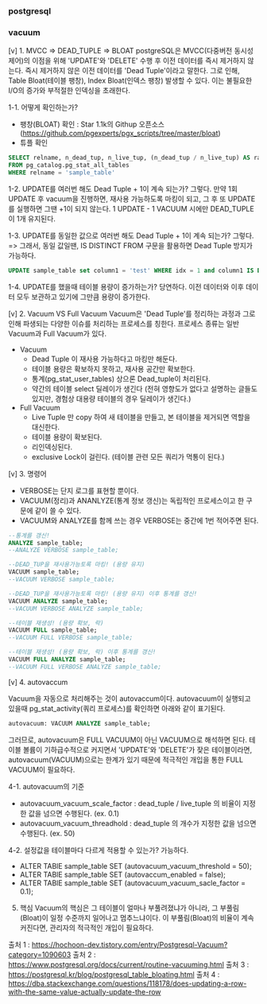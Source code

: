 ### postgresql
### vacuum

[v] 1. MVCC => DEAD_TUPLE => BLOAT
postgreSQL은 MVCC(다중버전 동시성 제어)의 이점을 위해 'UPDATE'와 'DELETE' 수행 후 이전 데이터를 즉시 제거하지 않는다.
즉시 제거하지 않은 이전 데이터를 'Dead Tuple'이라고 말한다.
그로 인해, Table Bloat(테이블 팽창), Index Bloat(인덱스 팽창) 발생할 수 있다.
이는 불필요한 I/O의 증가와 부적절한 인덱싱을 초래한다. 

1-1. 어떻게 확인하는가?
* 팽창(BLOAT) 확인 : Star 1.1k의 Githup 오픈소스 (https://github.com/pgexperts/pgx_scripts/tree/master/bloat)
* 튜플 확인 
```sql
SELECT relname, n_dead_tup, n_live_tup, (n_dead_tup / n_live_tup) AS ratio, last_vacuum, last_autovacuum 
FROM pg_catalog.pg_stat_all_tables 
WHERE relname = 'sample_table'
```

1-2. UPDATE를 여러번 해도 Dead Tuple + 1이 계속 되는가?
그렇다. 
만약 1회 UPDATE 후 vacuum을 진행하면, 재사용 가능하도록 마킹이 되고,
그 후 또 UPDATE를 실행하면 그땐 +1이 되지 않는다. 
1 UPDATE - 1 VACUUM 시에만 DEAD_TUPLE이 1개 유지된다.

1-3. UPDATE를 동일한 값으로 여러번 해도 Dead Tuple + 1이 계속 되는가?
그렇다.
=> 그래서, 동일 값일땐, IS DISTINCT FROM 구문을 활용하면 Dead Tuple 방지가 가능하다.

```sql
UPDATE sample_table set column1 = 'test' WHERE idx = 1 and column1 IS DISTINCT FROM 'test';
```

1-4. UPDATE를 했을때 테이블 용량이 증가하는가? 
당연하다. 이전 데이터와 이후 데이터 모두 보관하고 있기에 그만큼 용량이 증가한다.

[v] 2. Vacuum VS Full Vacuum
Vacuum은 'Dead Tuple'를 정리하는 과정과 그로 인해 파생되는 다양한 이슈를 처리하는 프로세스를 칭한다.
프로세스 종류는 일반 Vacuum과 Full Vacuum가 있다.

- Vacuum
    - Dead Tuple 이 재사용 가능하다고 마킹만 해둔다. 
    - 테이블 용량은 확보하지 못하고, 재사용 공간만 확보한다.
    - 통계(pg_stat_user_tables) 상으론 Dead_tuple이 처리된다. 
    - 약간의 테이블 select 딜레이가 생긴다 (전혀 영향도가 없다고 설명하는 글들도 있지만, 경험상 대용량 테이블의 경우 딜레이가 생긴다.)
- Full Vacuum
    - Live Tuple 만 copy 하여 새 테이블을 만들고, 본 테이블을 제거되면 역할을 대신한다. 
    - 테이블 용량이 확보된다.
    - 리인덱싱된다. 
    - exclusive Lock이 걸린다. (테이블 관련 모든 쿼리가 먹통이 된다.)
    
[v] 3. 명령어

- VERBOSE는 단지 로그를 표현할 뿐이다.
- VACUUM(정리)과 ANANLYZE(통계 정보 갱신)는 독립적인 프로세스이고 한 구문에 같이 쓸 수 있다.
- VACUUM와 ANALYZE를 함께 쓰는 경우 VERBOSE는 중간에 1번 적어주면 된다.

```sql
--통계를 갱신!
ANALYZE sample_table;
--ANALYZE VERBOSE sample_table;

--DEAD_TUP을 재사용가능토록 마킹! (용량 유지)
VACUUM sample_table; 
--VACUUM VERBOSE sample_table; 

--DEAD_TUP을 재사용가능토록 마킹! (용량 유지) 이후 통계를 갱신!
VACUUM ANALYZE sample_table; 
--VACUUM VERBOSE ANALYZE sample_table; 

--테이블 재생성! (용량 확보, 락)
VACUUM FULL sample_table; 
--VACUUM FULL VERBOSE sample_table; 

--테이블 재생성! (용량 확보, 락) 이후 통계를 갱신!
VACUUM FULL ANALYZE sample_table; 
--VACUUM FULL VERBOSE ANALYZE sample_table; 
```

[v] 4. autovaccum

Vacuum을 자동으로 처리해주는 것이 autovaccum이다. 
autovacuum이 실행되고 있을때 pg_stat_activity(쿼리 프로세스)를 확인하면 아래와 같이 표기된다.
```sql
autovacuum: VACUUM ANALYZE sample_table;
```
그러므로, autovacuum은 FULL VACUUM이 아닌 VACUUM으로 해석하면 된다. 
테이블 볼륨이 기하급수적으로 커지면서 'UPDATE'와 'DELETE'가 잦은 테이블이라면,
autovacuum(VACUUM)으로는 한계가 있기 때문에 적극적인 개입을 통한 FULL VACUUM이 필요하다.

4-1. autovacuum의 기준

- autovacuum_vacuum_scale_factor : dead_tuple / live_tuple 의 비율이 지정한 값을 넘으면 수행된다. (ex. 0.1)
- autovacuum_vacuum_threadhold : dead_tuple 의 개수가 지정한 값을 넘으면 수행된다. (ex. 50)

4-2. 설정값을 테이블마다 다르게 적용할 수 있는가?
가능하다.
- ALTER TABlE sample_table SET (autovacuum_vacuum_threshold = 50);
- ALTER TABlE sample_table SET (autovaccum_enabled = false);
- ALTER TABlE sample_table SET (autovacuum_vacuum_sacle_factor = 0.1);

5. 핵심
Vacuum의 핵심은 
그 테이블이 얼마나 부풀려졌냐가 아니라, 
그 부풀림(Bloat)이 일정 수준까지 일어나고 멈추느냐이다. 
이 부풀림(Bloat)의 비율이 계속 커진다면, 관리자의 적극적인 개입이 필요하다. 

출처 1 : https://hochoon-dev.tistory.com/entry/Postgresql-Vacuum?category=1090603
출처 2 : https://www.postgresql.org/docs/current/routine-vacuuming.html
출처 3 : https://postgresql.kr/blog/postgresql_table_bloating.html
출처 4 : https://dba.stackexchange.com/questions/118178/does-updating-a-row-with-the-same-value-actually-update-the-row
